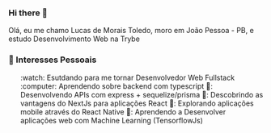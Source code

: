 ### Hi there 👋
Olá, eu me chamo Lucas de Morais Toledo, moro em João Pessoa - PB, e estudo Desenvolvimento Web na Trybe

### 🔭 Interesses Pessoais

<ul>
  :watch: Esutdando para me tornar Desenvolvedor Web Fullstack 
  :computer: Aprendendo sobre backend com typescript
  📆: Desenvolvendo APIs com express + sequelize/prisma
  🍰: Descobrindo as vantagens do NextJs para aplicações React
  📱: Explorando aplicações mobile através do React Native
  🤖: Aprendendo a Desenvolver aplicações web com Machine Learning (TensorflowJs)
</ul>








<!--
**lucas-morais/lucas-morais** is a ✨ _special_ ✨ repository because its `README.md` (this file) appears on your GitHub profile.

Here are some ideas to get you started:

- 🔭 I’m currently working on ...
- 🌱 I’m currently learning ...
- 👯 I’m looking to collaborate on ...
- 🤔 I’m looking for help with ...
- 💬 Ask me about ...
- 📫 How to reach me: ...
- 😄 Pronouns: ...
- ⚡ Fun fact: ...
-->
